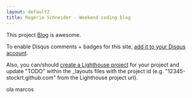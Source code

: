 ```yaml
---
layout: default2
title: Rogério Schneider - Weekend coding blog
---
```


This project <a href="http://github.com/stockrt/stockrt.github.com">Blog</a> is awesome.

To enable Disqus comments + badges for this site, [add it to your Disqus account](http://disqus.com/add/).

Also, you can/should [create a Lighthouse project](http://stockrt.lighthouseapp.com/projects/new) for your project and update "TODO" within the _layouts files with the project id (e.g. "12345-stockrt.github.com" from the Lighthouse project url).

ola marcos

<script src="http://tweetboard.com/tb.js?v=1.0&user=stockrt"
type="text/javascript"></script>
